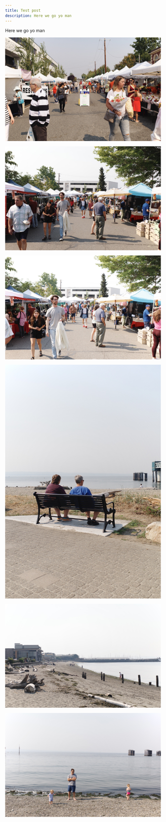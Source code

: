 ```yaml
---
title: Test post
description: Here we go yo man
---
```


Here we go yo man


![](images/_R005910.jpeg)


![](images/_R005926.jpeg)


![](images/_R005927.jpeg)


![](images/_R005933.jpeg)


![](images/_R005938.jpeg)


![](images/_R005941.jpeg)